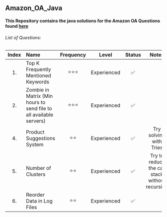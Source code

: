 ## Amazon_OA_Java
#### This Repository contains the java solutions for the Amazon OA Questions found [here](https://leetcode.com/discuss/interview-question/344650/Amazon-Online-Assessment-Questions/?fbclid=IwAR2nBmLdVU8o1OwGKtHhjPCw3sMa5iMziZLUpjcD_0_jZARVRAVgKFlu4Hw)

###### List of Questions:

| Index| Name   |      Frequency      |  Level | Status | Notes |
|:-------------:|:----------|:-------------:|:------:|:------:|:------:|
|1.| Top K Frequently Mentioned Keywords |  ⭐⭐⭐ | Experienced |✅ ||
|2.| Zombie in Matrix (Min hours to send file to all available servers) |  ⭐⭐⭐ | Experienced |✅ | |
|4.| Product Suggestions System |  ⭐⭐ | Experienced |✅ |  Try solving with Tries |
|5.| Number of Clusters |  ⭐⭐ | Experienced |✅ |  Try to reduce the call stack without recursion |
|6.| Reorder Data in Log Files |  ⭐⭐ | Experienced |✅ |  |